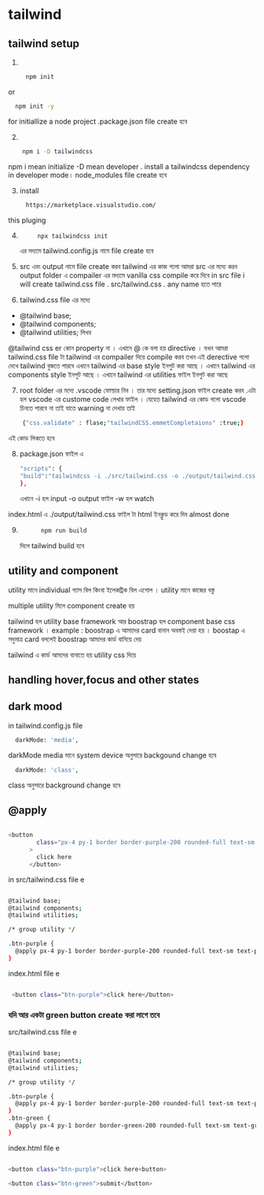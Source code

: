 # tailwind

## tailwind setup

1.

```sh
     npm init
```

or

```sh
  npm init -y
```

for initiallize a node project .package.json file create হবে

2.

```sh
    npm i -D tailwindcss
```

npm i mean initialize -D mean developer . install a tailwindcss dependency in developer mode। node_modules file create হবে

3. install

```sh
     https://marketplace.visualstudio.com/
```

this pluging

4. ```sh
        npx tailwindcss init
   ```

   এর মদ্যমে tailwind.config.js নামে file create হবে

5. src এবং output নামে file create করব
   tailwind এর কাজ গলো আমরা src এর মদ্যে করব
   output folder এ compailer এর মদ্যমে vanilla css compile করে দিবে
   in src file i will create tailwind.css file . src/tailwind.css . any name হতে পারে

6. tailwind.css file এর মদ্যে

- @tailwind base;
- @tailwind components;
- @tailwind utilities;
  লিখব

@tailwind css er কোন property না । এখানে @ কে বলা হয় directive । যখন আমরা tailwind.css file টা tailwind এর compailer দিয়ে compile করব তখন এই derective গলো দেখে tailwind বুজতে পারবে এখানে tailwind এর base style ইনপুট করা আছে । এখানে tailwind এর components style ইনপুট আছে । এখানে tailwind এর utilities ফাইল ইনপুট করা আছে

7. root folder এর মদ্যে .vscode ফোল্ডার নিব । তার মদ্যে setting.json ফাইল create করব .এটা হল vscode এর custome code লেখার ফাইল । যেহেত tailwind এর কোড গলো vscode চিনতে পারবে না তাই যাতে warning না দেখায় তাই

```sh
    {"css.validate" : flase;"tailwindCSS.emmetCompletaions" :true;}
```

এই কোড লিকতে হবে

8. package.json ফাইল এ

   ```sh
   "scripts": {
   "build":"tailwindcss -i ./src/tailwind.css -o ./output/tailwind.css -w"
   },
   ```

   এখানে -i হল input -o output ফাইল -w হল watch

index.html এ ./output/tailwind.css ফাইল টা html ইনক্লুড করে দিব
almost done

9. ```sh
         npm run build
   ```
   দিলে tailwind build হবে

## utility and component

utility মানে individual গ্যাস বিল কিংবা ইলেকট্রিক বিল এগোল । utility মানে কাজের বস্তু

multiple utility মিলে component create হয়

tailwind হল utility base framework আর boostrap হল component base css framework । example : boostrap এ আমাদের card বানান অবস্তই দেয়া হয় । boostap এ সদুমাত্র card বললেই boostrap আমদের কার্ড বানিয়ে দেয়

tailwind এ কার্ড আমদের বানাতে হয় utility css দিয়ে

## handling hover,focus and other states

## dark mood

in tailwind.config.js file

```sh
  darkMode: 'media',
```

darkMode media মানে system device অনুসারে backgound change হবে

```sh
  darkMode: 'class',
```

class অনুসারে background change হবে

## @apply

```sh

<button
        class="px-4 py-1 border border-purple-200 rounded-full text-sm text-purple-600 font-semibold hover:text-white hover:bg-purple-600 hover:border-transparent focus:outline-none focus:ring-2 dark:text-purple-600 dark:focus:ring-offset-gray-800 dark:focus:border-transparent"
      >
        click here
      </button>

```

in src/tailwind.css file e

```sh

@tailwind base;
@tailwind components;
@tailwind utilities;

/* group utility */

.btn-purple {
  @apply px-4 py-1 border border-purple-200 rounded-full text-sm text-purple-600 font-semibold hover:text-white hover:bg-purple-600 hover:border-transparent focus:outline-none focus:ring-2 dark:text-purple-600 dark:focus:ring-offset-gray-800 dark:focus:border-transparent;
}

```

index.html file e

```sh

 <button class="btn-purple">click here</button>

```

### যদি আর একটা green button create করা লাগে তবে

src/tailwind.css file e

```sh

@tailwind base;
@tailwind components;
@tailwind utilities;

/* group utility */

.btn-purple {
  @apply px-4 py-1 border border-purple-200 rounded-full text-sm text-purple-600 font-semibold hover:text-white hover:bg-purple-600 hover:border-transparent focus:outline-none focus:ring-2 dark:text-purple-600 dark:focus:ring-offset-gray-800 dark:focus:border-transparent;
}
.btn-green {
  @apply px-4 py-1 border border-green-200 rounded-full text-sm text-green-600 font-semibold hover:text-white hover:bg-green-600 hover:border-transparent focus:outline-none focus:ring-2 dark:text-green-600 dark:focus:ring-offset-gray-800 dark:focus:border-transparent;
}


```

index.html file e

```sh

<button class="btn-purple">click here<button>

<button class="btn-green">submit</button>

```
